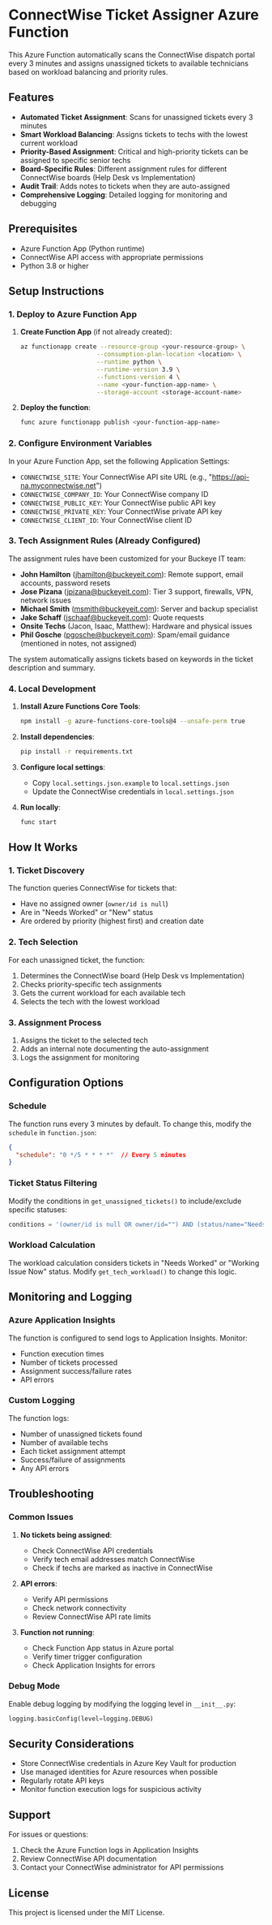 # ConnectWise Ticket Assigner Azure Function

This Azure Function automatically scans the ConnectWise dispatch portal every 3 minutes and assigns unassigned tickets to available technicians based on workload balancing and priority rules.

## Features

- **Automated Ticket Assignment**: Scans for unassigned tickets every 3 minutes
- **Smart Workload Balancing**: Assigns tickets to techs with the lowest current workload
- **Priority-Based Assignment**: Critical and high-priority tickets can be assigned to specific senior techs
- **Board-Specific Rules**: Different assignment rules for different ConnectWise boards (Help Desk vs Implementation)
- **Audit Trail**: Adds notes to tickets when they are auto-assigned
- **Comprehensive Logging**: Detailed logging for monitoring and debugging

## Prerequisites

- Azure Function App (Python runtime)
- ConnectWise API access with appropriate permissions
- Python 3.8 or higher

## Setup Instructions

### 1. Deploy to Azure Function App

1. **Create Function App** (if not already created):
   ```bash
   az functionapp create --resource-group <your-resource-group> \
                        --consumption-plan-location <location> \
                        --runtime python \
                        --runtime-version 3.9 \
                        --functions-version 4 \
                        --name <your-function-app-name> \
                        --storage-account <storage-account-name>
   ```

2. **Deploy the function**:
   ```bash
   func azure functionapp publish <your-function-app-name>
   ```

### 2. Configure Environment Variables

In your Azure Function App, set the following Application Settings:

- `CONNECTWISE_SITE`: Your ConnectWise API site URL (e.g., "https://api-na.myconnectwise.net")
- `CONNECTWISE_COMPANY_ID`: Your ConnectWise company ID
- `CONNECTWISE_PUBLIC_KEY`: Your ConnectWise public API key
- `CONNECTWISE_PRIVATE_KEY`: Your ConnectWise private API key
- `CONNECTWISE_CLIENT_ID`: Your ConnectWise client ID

### 3. Tech Assignment Rules (Already Configured)

The assignment rules have been customized for your Buckeye IT team:

- **John Hamilton** (jhamilton@buckeyeit.com): Remote support, email accounts, password resets
- **Jose Pizana** (jpizana@buckeyeit.com): Tier 3 support, firewalls, VPN, network issues
- **Michael Smith** (msmith@buckeyeit.com): Server and backup specialist
- **Jake Schaff** (jschaaf@buckeyeit.com): Quote requests
- **Onsite Techs** (Jacon, Isaac, Matthew): Hardware and physical issues
- **Phil Gosche** (pgosche@buckeyeit.com): Spam/email guidance (mentioned in notes, not assigned)

The system automatically assigns tickets based on keywords in the ticket description and summary.

### 4. Local Development

1. **Install Azure Functions Core Tools**:
   ```bash
   npm install -g azure-functions-core-tools@4 --unsafe-perm true
   ```

2. **Install dependencies**:
   ```bash
   pip install -r requirements.txt
   ```

3. **Configure local settings**:
   - Copy `local.settings.json.example` to `local.settings.json`
   - Update the ConnectWise credentials in `local.settings.json`

4. **Run locally**:
   ```bash
   func start
   ```

## How It Works

### 1. Ticket Discovery
The function queries ConnectWise for tickets that:
- Have no assigned owner (`owner/id is null`)
- Are in "Needs Worked" or "New" status
- Are ordered by priority (highest first) and creation date

### 2. Tech Selection
For each unassigned ticket, the function:
1. Determines the ConnectWise board (Help Desk vs Implementation)
2. Checks priority-specific tech assignments
3. Gets the current workload for each available tech
4. Selects the tech with the lowest workload

### 3. Assignment Process
1. Assigns the ticket to the selected tech
2. Adds an internal note documenting the auto-assignment
3. Logs the assignment for monitoring

## Configuration Options

### Schedule
The function runs every 3 minutes by default. To change this, modify the `schedule` in `function.json`:

```json
{
  "schedule": "0 */5 * * * *"  // Every 5 minutes
}
```

### Ticket Status Filtering
Modify the conditions in `get_unassigned_tickets()` to include/exclude specific statuses:

```python
conditions = '(owner/id is null OR owner/id="") AND (status/name="Needs Worked" OR status/name="New" OR status/name="Pending")'
```

### Workload Calculation
The workload calculation considers tickets in "Needs Worked" or "Working Issue Now" status. Modify `get_tech_workload()` to change this logic.

## Monitoring and Logging

### Azure Application Insights
The function is configured to send logs to Application Insights. Monitor:
- Function execution times
- Number of tickets processed
- Assignment success/failure rates
- API errors

### Custom Logging
The function logs:
- Number of unassigned tickets found
- Number of available techs
- Each ticket assignment attempt
- Success/failure of assignments
- Any API errors

## Troubleshooting

### Common Issues

1. **No tickets being assigned**:
   - Check ConnectWise API credentials
   - Verify tech email addresses match ConnectWise
   - Check if techs are marked as inactive in ConnectWise

2. **API errors**:
   - Verify API permissions
   - Check network connectivity
   - Review ConnectWise API rate limits

3. **Function not running**:
   - Check Function App status in Azure portal
   - Verify timer trigger configuration
   - Check Application Insights for errors

### Debug Mode
Enable debug logging by modifying the logging level in `__init__.py`:

```python
logging.basicConfig(level=logging.DEBUG)
```

## Security Considerations

- Store ConnectWise credentials in Azure Key Vault for production
- Use managed identities for Azure resources when possible
- Regularly rotate API keys
- Monitor function execution logs for suspicious activity

## Support

For issues or questions:
1. Check the Azure Function logs in Application Insights
2. Review ConnectWise API documentation
3. Contact your ConnectWise administrator for API permissions

## License

This project is licensed under the MIT License. 